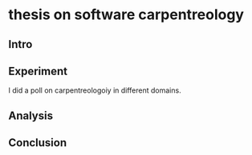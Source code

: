# thesis on software carpentreology

## Intro

## Experiment
I did a poll on carpentreologoiy in different domains.


## Analysis

## Conclusion
